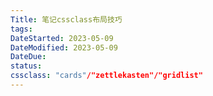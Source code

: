```yaml
---
Title: 笔记cssclass布局技巧
tags: 
DateStarted: 2023-05-09
DateModified: 2023-05-09
DateDue: 
status: 
cssclass: "cards"/"zettlekasten"/"gridlist"
---
```

